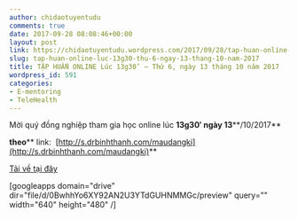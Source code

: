 ```yaml
---
author: chidaotuyentudu
comments: true
date: 2017-09-28 08:08:46+00:00
layout: post
link: https://chidaotuyentudu.wordpress.com/2017/09/28/tap-huan-online-luc-13g30-thu-6-ngay-13-thang-10-nam-2017/
slug: tap-huan-online-luc-13g30-thu-6-ngay-13-thang-10-nam-2017
title: TẬP HUẤN ONLINE Lúc 13g30’ – Thứ 6, ngày 13 tháng 10 năm 2017
wordpress_id: 591
categories:
- E-mentoring
- TeleHealth
---
```


Mời quý đồng nghiệp tham gia học online lúc **13g30′ ****ngày**** 13****/10/2017**

**theo**** link:  [http://s.drbinhthanh.com/maudangki](http://s.drbinhthanh.com/maudangki)**

[Tải về tại đây](https://drive.google.com/file/d/0BwhhYo6XY92AN2U3YTdGUHNMMGc/view?usp=sharing)

[googleapps domain="drive" dir="file/d/0BwhhYo6XY92AN2U3YTdGUHNMMGc/preview" query="" width="640" height="480" /]
